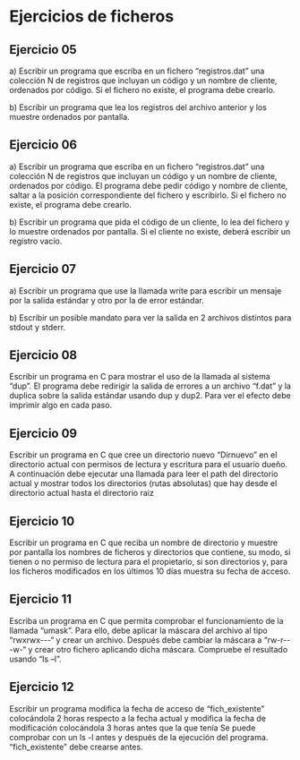 # Ejercicios de ficheros

## Ejercicio 05

a)	Escribir un programa que escriba en un fichero “registros.dat”  una colección N de registros que incluyan un código y un nombre de cliente, ordenados por código.  Si el fichero no existe, el programa debe crearlo.  

b)	Escribir un programa que lea los registros del archivo anterior y los muestre ordenados por pantalla.


## Ejercicio 06


a)	Escribir un programa que escriba en un fichero “registros.dat”  una colección N de registros que incluyan un código y un nombre de cliente, ordenados por código.  El programa debe pedir código y nombre de cliente, saltar a la posición correspondiente del fichero y escribirlo. Si el fichero no existe, el programa debe crearlo.  

b)	Escribir un programa que pida el código de un cliente, lo lea del fichero y lo muestre ordenados por pantalla.    Si el cliente no existe, deberá escribir un registro vacío. 


## Ejercicio 07


a)	Escribir un programa que use la llamada write para escribir un mensaje por la salida estándar y otro por la de error estándar. 

b)	Escribir un posible mandato para ver la salida en 2 archivos distintos para stdout y stderr.

## Ejercicio 08

Escribir un programa en C para mostrar el uso de la llamada al sistema “dup”.  El programa debe redirigir la salida de errores a un archivo “f.dat” y la duplica sobre la salida estándar usando dup y dup2.  Para ver el efecto debe imprimir algo en cada paso. 

## Ejercicio 09

Escribir un programa en C  que cree un directorio nuevo “Dirnuevo” en el directorio actual con permisos de lectura y escritura para el usuario dueño.  A continuación debe ejecutar una llamada para leer el path del directorio actual y mostrar todos los directorios (rutas absolutas) que hay desde el directorio actual hasta el directorio raiz


## Ejercicio 10

Escribir un programa en C  que reciba un nombre de directorio y  muestre por pantalla los nombres de ficheros y directorios que contiene, su modo, si tienen o no permiso de lectura para el propietario, si son directorios y, para los ficheros modificados en los últimos 10 días muestra su fecha de acceso.


## Ejercicio 11

Escriba un programa en C que permita comprobar el funcionamiento de la llamada “umask”.  Para ello, debe aplicar la máscara del archivo al tipo “rwxrwx---“ y crear un archivo.   Después debe cambiar la máscara a “rw-r---w-“ y crear otro fichero aplicando dicha máscara.  Compruebe el resultado usando “ls –l”.

## Ejercicio 12

Escribir un programa modifica la fecha de acceso de “fich_existente” colocándola 2 horas respecto a la fecha actual y modifica la fecha de modificación colocándola 3 horas antes que la que tenía
Se puede comprobar con un ls -l antes y después de la ejecución del programa.  “fich_existente” debe crearse antes.

